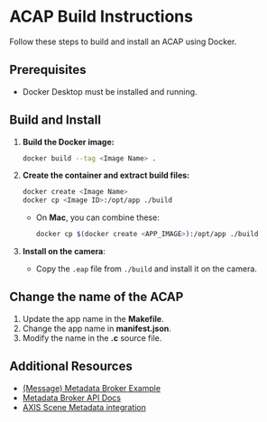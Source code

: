 # ACAP Build Instructions

Follow these steps to build and install an ACAP using Docker.

## Prerequisites

- Docker Desktop must be installed and running.

## Build and Install

1. **Build the Docker image:**
   ```bash
   docker build --tag <Image Name> .
    ```

2. **Create the container and extract build files:**
   ```bash
   docker create <Image Name>
   docker cp <Image ID>:/opt/app ./build
    ```
   * On **Mac**, you can combine these:
     ```bash
     docker cp $(docker create <APP_IMAGE>):/opt/app ./build
     ```

3. **Install on the camera**:
    * Copy the ```.eap``` file from ```./build``` and install it on the camera.


## Change the name of the ACAP

1. Update the app name in the **Makefile**.
2. Change the app name in **manifest.json**.
3. Modify the name in the **.c** source file.


## Additional Resources

- [(Message) Metadata Broker Example](https://github.com/AxisCommunications/acap-native-sdk-examples/tree/main/message-broker)
- [Metadata Broker API Docs](https://axiscommunications.github.io/acap-documentation/docs/api/src/api/metadata-broker/html/standard_topics.html)
- [AXIS Scene Metadata integration](https://www.axis.com/developer-community/scene-metadata-integration)